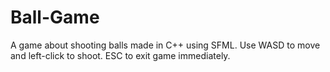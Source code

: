 # Ball-Game
A game about shooting balls made in C++ using SFML.
Use WASD to move and left-click to shoot.
ESC to exit game immediately.
